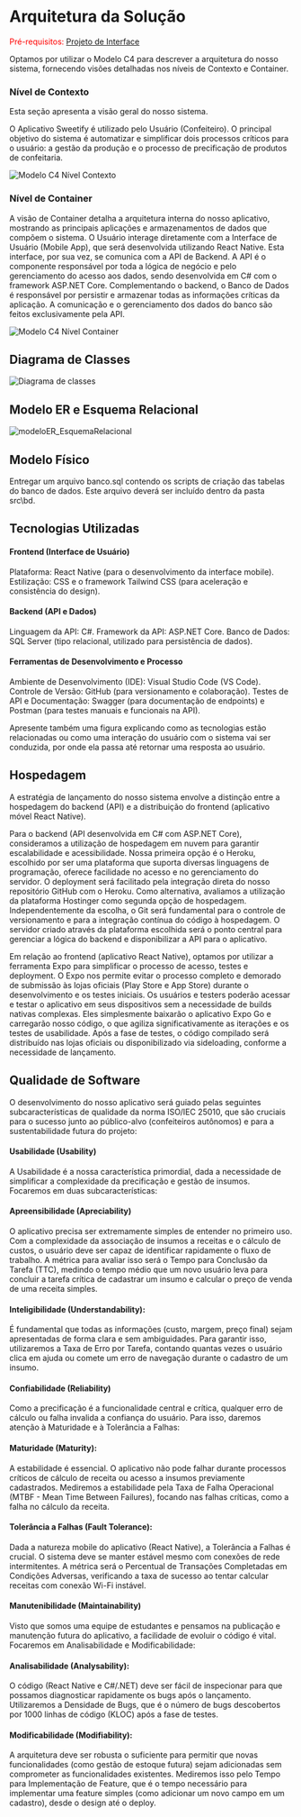 # Arquitetura da Solução

<span style="color:red">Pré-requisitos: <a href="3-Projeto de Interface.md"> Projeto de Interface</a></span>

Optamos por utilizar o Modelo C4 para descrever a arquitetura do nosso sistema, fornecendo visões detalhadas nos níveis de Contexto e Container.

### Nível de Contexto

Esta seção apresenta a visão geral do nosso sistema.

O Aplicativo Sweetify é utilizado pelo Usuário (Confeiteiro). O principal objetivo do sistema é automatizar e simplificar dois processos críticos para o usuário: a gestão da produção e o processo de precificação de produtos de confeitaria.

![Modelo C4 Nível Contexto](img/C4-Contexto.jpg)

### Nível de Container

A visão de Container detalha a arquitetura interna do nosso aplicativo, mostrando as principais aplicações e armazenamentos de dados que compõem o sistema. O Usuário interage diretamente com a Interface de Usuário (Mobile App), que será desenvolvida utilizando React Native. Esta interface, por sua vez, se comunica com a API de Backend. A API é o componente responsável por toda a lógica de negócio e pelo gerenciamento do acesso aos dados, sendo desenvolvida em C# com o framework ASP.NET Core. Complementando o backend, o Banco de Dados é responsável por persistir e armazenar todas as informações críticas da aplicação. A comunicação e o gerenciamento dos dados do banco são feitos exclusivamente pela API.

![Modelo C4 Nível Container](img/C4-Container.jpg)


## Diagrama de Classes

![Diagrama de classes](img/Diagrama-de-classes.png)

## Modelo ER e Esquema Relacional

![modeloER_EsquemaRelacional](img/esquemasER_Relacional.jpg)

## Modelo Físico

Entregar um arquivo banco.sql contendo os scripts de criação das tabelas do banco de dados. Este arquivo deverá ser incluído dentro da pasta src\bd.

## Tecnologias Utilizadas

#### Frontend (Interface de Usuário)
Plataforma: React Native (para o desenvolvimento da interface mobile).
Estilização: CSS e o framework Tailwind CSS (para aceleração e consistência do design).

#### Backend (API e Dados)
Linguagem da API: C#.
Framework da API: ASP.NET Core.
Banco de Dados: SQL Server (tipo relacional, utilizado para persistência de dados).

#### Ferramentas de Desenvolvimento e Processo
Ambiente de Desenvolvimento (IDE): Visual Studio Code (VS Code).
Controle de Versão: GitHub (para versionamento e colaboração).
Testes de API e Documentação: Swagger (para documentação de endpoints) e Postman (para testes manuais e funcionais na API).

Apresente também uma figura explicando como as tecnologias estão relacionadas ou como uma interação do usuário com o sistema vai ser conduzida, por onde ela passa até retornar uma resposta ao usuário.

## Hospedagem

A estratégia de lançamento do nosso sistema envolve a distinção entre a hospedagem do backend (API) e a distribuição do frontend (aplicativo móvel React Native).

Para o backend (API desenvolvida em C# com ASP.NET Core), consideramos a utilização de hospedagem em nuvem para garantir escalabilidade e acessibilidade. Nossa primeira opção é o Heroku, escolhido por ser uma plataforma que suporta diversas linguagens de programação, oferece facilidade no acesso e no gerenciamento do servidor. O deployment será facilitado pela integração direta do nosso repositório GitHub com o Heroku. Como alternativa, avaliamos a utilização da plataforma Hostinger como segunda opção de hospedagem. Independentemente da escolha, o Git será fundamental para o controle de versionamento e para a integração contínua do código à hospedagem. O servidor criado através da plataforma escolhida será o ponto central para gerenciar a lógica do backend e disponibilizar a API para o aplicativo.

Em relação ao frontend (aplicativo React Native), optamos por utilizar a ferramenta Expo para simplificar o processo de acesso, testes e deployment. O Expo nos permite evitar o processo completo e demorado de submissão às lojas oficiais (Play Store e App Store) durante o desenvolvimento e os testes iniciais. Os usuários e testers poderão acessar e testar o aplicativo em seus dispositivos sem a necessidade de builds nativas complexas. Eles simplesmente baixarão o aplicativo Expo Go e carregarão nosso código, o que agiliza significativamente as iterações e os testes de usabilidade. Após a fase de testes, o código compilado será distribuído nas lojas oficiais ou disponibilizado via sideloading, conforme a necessidade de lançamento.

## Qualidade de Software

O desenvolvimento do nosso aplicativo será guiado pelas seguintes subcaracterísticas de qualidade da norma ISO/IEC 25010, que são cruciais para o sucesso junto ao público-alvo (confeiteiros autônomos) e para a sustentabilidade futura do projeto:

#### Usabilidade (Usability)
A Usabilidade é a nossa característica primordial, dada a necessidade de simplificar a complexidade da precificação e gestão de insumos. Focaremos em duas subcaracterísticas:

#### Apreensibilidade (Apreciability)
O aplicativo precisa ser extremamente simples de entender no primeiro uso. Com a complexidade da associação de insumos a receitas e o cálculo de custos, o usuário deve ser capaz de identificar rapidamente o fluxo de trabalho. A métrica para avaliar isso será o Tempo para Conclusão da Tarefa (TTC), medindo o tempo médio que um novo usuário leva para concluir a tarefa crítica de cadastrar um insumo e calcular o preço de venda de uma receita simples.

#### Inteligibilidade (Understandability): 
É fundamental que todas as informações (custo, margem, preço final) sejam apresentadas de forma clara e sem ambiguidades. Para garantir isso, utilizaremos a Taxa de Erro por Tarefa, contando quantas vezes o usuário clica em ajuda ou comete um erro de navegação durante o cadastro de um insumo.

#### Confiabilidade (Reliability)
Como a precificação é a funcionalidade central e crítica, qualquer erro de cálculo ou falha invalida a confiança do usuário. Para isso, daremos atenção à Maturidade e à Tolerância a Falhas:

#### Maturidade (Maturity): 
A estabilidade é essencial. O aplicativo não pode falhar durante processos críticos de cálculo de receita ou acesso a insumos previamente cadastrados. Mediremos a estabilidade pela Taxa de Falha Operacional (MTBF - Mean Time Between Failures), focando nas falhas críticas, como a falha no cálculo da receita.

#### Tolerância a Falhas (Fault Tolerance): 
Dada a natureza mobile do aplicativo (React Native), a Tolerância a Falhas é crucial. O sistema deve se manter estável mesmo com conexões de rede intermitentes. A métrica será o Percentual de Transações Completadas em Condições Adversas, verificando a taxa de sucesso ao tentar calcular receitas com conexão Wi-Fi instável.

#### Manutenibilidade (Maintainability)
Visto que somos uma equipe de estudantes e pensamos na publicação e manutenção futura do aplicativo, a facilidade de evoluir o código é vital. Focaremos em Analisabilidade e Modificabilidade:

#### Analisabilidade (Analysability): 
O código (React Native e C#/.NET) deve ser fácil de inspecionar para que possamos diagnosticar rapidamente os bugs após o lançamento. Utilizaremos a Densidade de Bugs, que é o número de bugs descobertos por 1000 linhas de código (KLOC) após a fase de testes.

#### Modificabilidade (Modifiability): 
A arquitetura deve ser robusta o suficiente para permitir que novas funcionalidades (como gestão de estoque futura) sejam adicionadas sem comprometer as funcionalidades existentes. Mediremos isso pelo Tempo para Implementação de Feature, que é o tempo necessário para implementar uma feature simples (como adicionar um novo campo em um cadastro), desde o design até o deploy.


